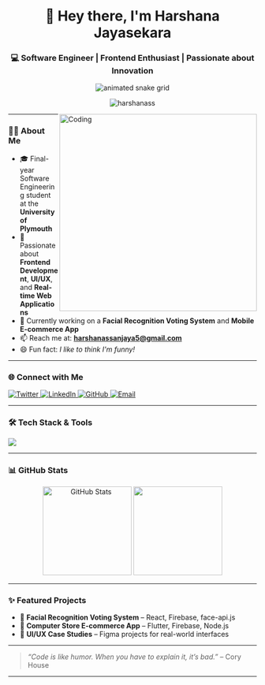 <h1 align="center">👋 Hey there, I'm Harshana Jayasekara</h1>
<h3 align="center">💻 Software Engineer | Frontend Enthusiast | Passionate about Innovation</h3>

<p align="center">
  <img src="https://raw.githubusercontent.com/tobiasmeyhoefer/tobiasmeyhoefer/output/github-snake.svg" alt="animated snake grid" />
</p>

<p align="center">
  <img src="https://komarev.com/ghpvc/?username=harshanass&label=Profile%20Views&color=0e75b6&style=flat" alt="harshanass" />
</p>

<img align="right" src="https://cdn.dribbble.com/users/1162077/screenshots/3848914/programmer.gif" alt="Coding" width="400"/>

---

### 🧑‍💻 About Me

- 🎓 Final-year Software Engineering student at the **University of Plymouth**
- 🧠 Passionate about **Frontend Development**, **UI/UX**, and **Real-time Web Applications**
- 🚀 Currently working on a **Facial Recognition Voting System** and **Mobile E-commerce App**
- 📫 Reach me at: **harshanassanjaya5@gmail.com**
- 😄 Fun fact: *I like to think I'm funny!*

---

### 🌐 Connect with Me

<p align="left">
  <a href="https://twitter.com/harshana_san" target="_blank">
    <img src="https://img.shields.io/badge/Twitter-%231DA1F2.svg?&style=for-the-badge&logo=twitter&logoColor=white" alt="Twitter"/>
  </a>
  <a href="https://www.linkedin.com/in/harshana-jayasekara/" target="_blank">
    <img src="https://img.shields.io/badge/LinkedIn-%230A66C2.svg?&style=for-the-badge&logo=linkedin&logoColor=white" alt="LinkedIn"/>
  </a>
  <a href="https://github.com/HarshanaJayasekara" target="_blank">
    <img src="https://img.shields.io/badge/GitHub-%23121011.svg?&style=for-the-badge&logo=github&logoColor=white" alt="GitHub"/>
  </a>
  <a href="mailto:harshanassanjaya5@gmail.com" target="_blank">
    <img src="https://img.shields.io/badge/Email-D14836?style=for-the-badge&logo=gmail&logoColor=white" alt="Email"/>
  </a>
</p>

---

### 🛠️ Tech Stack & Tools

<p align="left">
  <img src="https://skillicons.dev/icons?i=react,nextjs,js,ts,html,css,tailwind,bootstrap,nodejs,firebase,figma,docker,flutter,java,python,mysql,postgres,git,vscode" />
</p>

---

### 📊 GitHub Stats

<p align="center">
  <img src="https://github-readme-stats.vercel.app/api?username=HarshanaJayasekara&show_icons=true&theme=radical" alt="GitHub Stats" height="180" />
  <img src="https://github-readme-streak-stats.herokuapp.com/?user=HarshanaJayasekara&theme=radical" height="180" />
</p>

---

### ✨ Featured Projects

- 🔐 **Facial Recognition Voting System** – React, Firebase, face-api.js
- 🛒 **Computer Store E-commerce App** – Flutter, Firebase, Node.js
- 🎨 **UI/UX Case Studies** – Figma projects for real-world interfaces

---

> *“Code is like humor. When you have to explain it, it’s bad.”* – Cory House

---

